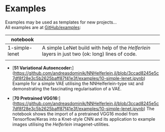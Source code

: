 # Examples

Examples may be used as templates for new projects...    
All examples are at [GitHub/examples](https://github.com/andreasdominik/NNHelferlein.jl/tree/main/examples):

| notebook      |                                                             |
|---------------|-------------------------------------------------------------|
|1-simple-lenet | A simple LeNet build with help of the *Helferlein* layers in just two (ok: long) lines of code. |
| | |


+ [**51 Variational Autoencoder:**]
(https://github.com/andreasdominik/NNHelferlein.jl/blob/3ccad8245e5c7df8f28e3c5b2625baff87f41e3f/examples/10-simple-lenet.ipynb)
  Example for a simple VAE utilising the NNHelferlein-type `VAE` and demonstrating the
  fascinating regularisation of a VAE.


+ [**70 Pretrained VGG16:**]
  (https://github.com/andreasdominik/NNHelferlein.jl/blob/3ccad8245e5c7df8f28e3c5b2625baff87f41e3f/examples/10-simple-lenet.ipynb)
    The notebook shows the import of a pretrained VGG16 model
    from Tensorflow/Keras into a Knet-style CNN
    and its application to example images utilising the
    *Helferlein* imagenet-utilities.